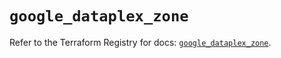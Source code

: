 # `google_dataplex_zone`

Refer to the Terraform Registry for docs: [`google_dataplex_zone`](https://registry.terraform.io/providers/hashicorp/google/5.43.0/docs/resources/dataplex_zone).
